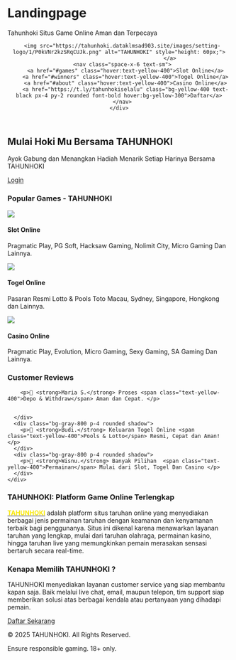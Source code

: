 # Landingpage
Tahunhoki Situs Game Online Aman dan Terpecaya
<html lang="en">
<head>
  <meta charset="UTF-8" />
  <meta name="viewport" content="width=device-width, initial-scale=1.0"/>
  <title>TAHUNHOKI - Play & Win Big</title>
  <script src="https://cdn.tailwindcss.com"></script>
</head>
<body class="bg-gradient-to-br from-black to-gray-900 text-white font-sans">

  <!-- Header -->
  <header class="bg-gray-900 shadow-lg sticky top-0 z-50">
    <div class="max-w-7xl mx-auto px-4 py-4 flex justify-between items-center">
       

      <img src="https://tahunhoki.dataklmsad903.site/images/setting-logo/1/P0kVNr2kzSRqCUJk.png" alt="TAHUNHOKI" style="height: 60px;">
                                    </a>
      <nav class="space-x-6 text-sm">
        <a href="#games" class="hover:text-yellow-400">Slot Online</a>
        <a href="#winners" class="hover:text-yellow-400">Togel Online</a>
        <a href="#about" class="hover:text-yellow-400">Casino Online</a>
        <a href="https://t.ly/tahunhokiselalu" class="bg-yellow-400 text-black px-4 py-2 rounded font-bold hover:bg-yellow-300">Daftar</a>
      </nav>
    </div>
  </header>

  <!-- Hero -->
  <section class="text-center py-20 px-4 bg-black bg-opacity-50">
    <h2 class="text-4xl md:text-5xl font-extrabold text-yellow-300 mb-4">Mulai Hoki Mu Bersama TAHUNHOKI</h2>
    <p class="text-lg text-gray-300 mb-6">Ayok Gabung dan Menangkan Hadiah Menarik  Setiap Harinya Bersama TAHUNHOKI</p>
    <a href="https://tahunshio.site/" class="bg-yellow-400 text-black px-6 py-3 rounded-lg text-lg font-semibold hover:bg-yellow-300">Login </a>
  </section>

  <!-- Game Features -->
  <section id="games" class="py-16 bg-gray-800 text-center">
    <h3 class="text-3xl font-bold text-yellow-300 mb-8">Popular Games - TAHUNHOKI</h3>
    <div class="max-w-6xl mx-auto grid grid-cols-1 md:grid-cols-3 gap-6 px-4">
      <div class="bg-gray-900 p-6 rounded-xl shadow-lg hover:shadow-yellow-300">
        <img src="https://ik.imagekit.io/f9fuprini/A25.jpg?updatedAt=1748509721025" class="mb-4 rounded" />
        <h4 class="text-xl font-bold">Slot Online</h4>
        <p class="text-gray-400 mt-2">Pragmatic Play, PG Soft, Hacksaw Gaming,  Nolimit City, Micro Gaming Dan Lainnya.</p>
      </div>
      <div class="bg-gray-900 p-6 rounded-xl shadow-lg hover:shadow-yellow-300">
        <img src="https://ik.imagekit.io/f9fuprini/A39.jpg?updatedAt=1749375306615" class="mb-4 rounded" />
        <h4 class="text-xl font-bold">Togel Online</h4>
        <p class="text-gray-400 mt-2">Pasaran Resmi Lotto & Pools Toto Macau, Sydney, Singapore, Hongkong dan Lainnya.</p>
      </div>
      <div class="bg-gray-900 p-6 rounded-xl shadow-lg hover:shadow-yellow-300">
        <img src="https://ik.imagekit.io/f9fuprini/A06.jpg?updatedAt=1747832237877" class="mb-4 rounded" />
        <h4 class="text-xl font-bold">Casino Online</h4>
        <p class="text-gray-400 mt-2">Pragmatic Play, Evolution, Micro Gaming, Sexy Gaming, SA Gaming Dan Lainnya.</p>
      </div>
    </div>
  </section>

  <!-- Winner Highlights -->
  <section id="winners" class="py-16 bg-black text-center">
    <h3 class="text-3xl font-bold text-yellow-300 mb-8">Customer Reviews</h3>
    <div class="max-w-4xl mx-auto grid grid-cols-1 md:grid-cols-3 gap-6 px-4 text-sm text-gray-300">
      <div class="bg-gray-800 p-4 rounded shadow">
        
        <p>🎉 <strong>Maria S.</strong> Proses <span class="text-yellow-400">Depo & Withdraw</span> Aman dan Cepat. </p>

        
      </div>
      <div class="bg-gray-800 p-4 rounded shadow">
        <p>🎉 <strong>Budi.</strong> Keluaran Togel Online <span class="text-yellow-400">Pools & Lotto</span> Resmi, Cepat dan Aman!</p>
      </div>
      <div class="bg-gray-800 p-4 rounded shadow">
        <p>🎉 <strong>Wisnu.</strong> Banyak Pilihan  <span class="text-yellow-400">Permainan</span> Mulai dari Slot, Togel Dan Casino </p>
      </div>
    </div>
  </section>

  <!-- About -->
  <section id="about" class="py-16 bg-gray-900 px-4">
    <div class="max-w-3xl mx-auto text-center">
      <h3 class="text-3xl font-bold text-yellow-300 mb-4">TAHUNHOKI: Platform Game Online Terlengkap</h3>
      <p class="text-gray-300 text-lg"><a href="https://https://mobileamba.com//"><strong  style="color: #f8e805;">TAHUNHOKI</strong></a> adalah platform situs taruhan online yang menyediakan berbagai jenis permainan taruhan dengan keamanan dan kenyamanan terbaik bagi penggunanya. Situs ini dikenal karena menawarkan layanan taruhan yang lengkap, mulai dari taruhan olahraga, permainan kasino, hingga taruhan live yang memungkinkan pemain merasakan sensasi bertaruh secara real-time.</p>
    </div>
  </section>

  <!-- Register -->
  <section id="register" class="py-16 bg-yellow-400 text-black text-center">
    <h3 class="text-3xl font-extrabold mb-4">Kenapa Memilih TAHUNHOKI ?</h3>
    <p class="mb-6 text-lg">TAHUNHOKI menyediakan layanan customer service yang siap membantu kapan saja. Baik melalui live chat, email, maupun telepon, tim support siap memberikan solusi atas berbagai kendala atau pertanyaan yang dihadapi pemain. </p>
    <a href="https://t.ly/tahunhokiselalu" class="bg-black text-yellow-400 px-6 py-3 rounded font-bold hover:bg-gray-800">Daftar Sekarang</a>
  </section>

  <!-- Footer -->
  <footer class="bg-gray-900 py-8 text-sm text-gray-400 text-center">
    <p>&copy; 2025 TAHUNHOKI. All Rights Reserved.</p>
    <p class="mt-2">Ensure responsible gaming. 18+ only.</p>
  </footer>

</body>
</html>
